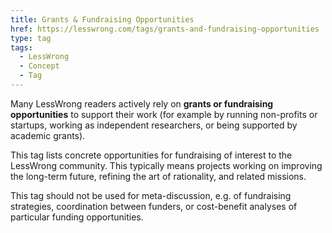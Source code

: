```yaml
---
title: Grants & Fundraising Opportunities
href: https://lesswrong.com/tags/grants-and-fundraising-opportunities
type: tag
tags:
  - LessWrong
  - Concept
  - Tag
---
```


Many LessWrong readers actively rely on **grants or fundraising opportunities** to support their work (for example by running non-profits or startups, working as independent researchers, or being supported by academic grants). 

This tag lists concrete opportunities for fundraising of interest to the LessWrong community. This typically means projects working on improving the long-term future, refining the art of rationality, and related missions.  

This tag should not be used for meta-discussion, e.g. of fundraising strategies, coordination between funders, or cost-benefit analyses of particular funding opportunities.